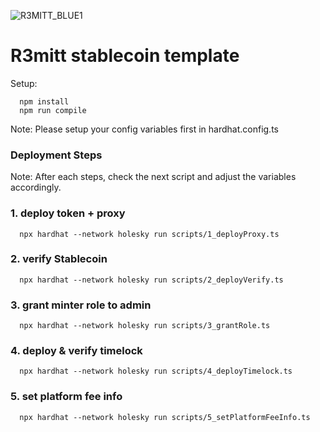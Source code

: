 ![R3MITT_BLUE1](https://github.com/user-attachments/assets/0e04c36c-ed20-42c5-92dc-d0fe45e7bf00)

# R3mitt stablecoin template

Setup:

   ```shell
     npm install
     npm run compile
   ```

Note:
    Please setup your config variables first in hardhat.config.ts


### Deployment Steps
Note: After each steps, check the next script and adjust the variables accordingly.

### 1. deploy token + proxy
   ```shell
     npx hardhat --network holesky run scripts/1_deployProxy.ts
   ```

### 2. verify Stablecoin
   ```shell
     npx hardhat --network holesky run scripts/2_deployVerify.ts
   ```

### 3. grant minter role to  admin
   ```shell
     npx hardhat --network holesky run scripts/3_grantRole.ts
   ```

### 4. deploy & verify timelock
   ```shell
     npx hardhat --network holesky run scripts/4_deployTimelock.ts
   ```

### 5. set platform fee info
   ```shell
     npx hardhat --network holesky run scripts/5_setPlatformFeeInfo.ts
   ```


